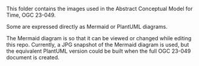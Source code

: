 This folder contains the images used in the Abstract Conceptual Model for Time, OGC 23-049.

Some are expressed directly as Mermaid or PlantUML diagrams.

The Mermaid diagram is so that it can be viewed or changed while editing this repo. Currently, a JPG snapshot of the Mermaid diagram is used, but the equivalent PlantUML version could be built when the full OGC 23-049 document is created.
